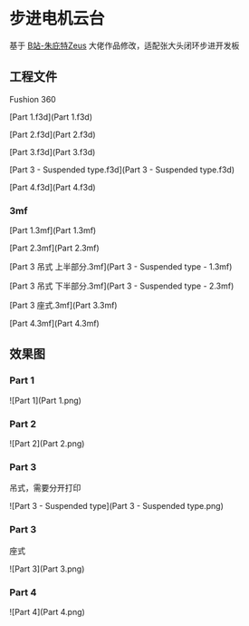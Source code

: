 # 步进电机云台

基于 [B站-朱庇特Zeus](https://www.bilibili.com/video/BV1ha4y1Q7Wy) 大佬作品修改，适配张大头闭环步进开发板

## 工程文件

Fushion 360

 [Part 1.f3d](Part 1.f3d) 

 [Part 2.f3d](Part 2.f3d) 

 [Part 3.f3d](Part 3.f3d) 

 [Part 3 -  Suspended type.f3d](Part 3 -  Suspended type.f3d) 

 [Part 4.f3d](Part 4.f3d)

### 3mf

 [Part 1.3mf](Part 1.3mf) 

 [Part 2.3mf](Part 2.3mf) 

 [Part 3 吊式 上半部分.3mf](Part 3 -  Suspended type - 1.3mf) 

 [Part 3 吊式 下半部分.3mf](Part 3 -  Suspended type - 2.3mf) 

 [Part 3 座式.3mf](Part 3.3mf) 

 [Part 4.3mf](Part 4.3mf) 

## 效果图

### Part 1

![Part 1](Part 1.png)

### Part 2

![Part 2](Part 2.png)

### Part 3

吊式，需要分开打印

![Part 3 -  Suspended type](Part 3 -  Suspended type.png)

### Part 3

座式

![Part 3](Part 3.png)

### Part 4

![Part 4](Part 4.png)